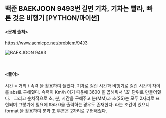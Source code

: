## 백준 BAEKJOON 9493번 길면 기차, 기차는 빨라, 빠른 것은 비행기 [PYTHON/파이썬]

#### <문제 출처><br>
https://www.acmicpc.net/problem/9493

![BAEKJOON 9493](https://blog.kakaocdn.net/dn/I7wGh/btrRRX4Fcvt/OA5wFGrsIyCq6w31iOE0Kk/img.png)

<br>

#### <풀이><br>

시간 = 거리 / 속력 을 활용하여 풀었다.
기차로 걸린 시간과 비행기로 걸린 시간의 차이를 abs로 구해줬다.
속력이 Km/h 이기 때문에 3600 을 곱해줘서 '초' 단위로 만들어줬다.
 
그리고 순차적으로 초, 분, 시간을 구해주고
분(MM)과 초(SS)는 모두 2자리로 표현되며 
그렇기에 필요에 따라 0을 출력하는 경우도 존재한다.
라는 조건이 있으니 format 을 활용하여 분과 초 부분은 2자리로 구현해줬다.